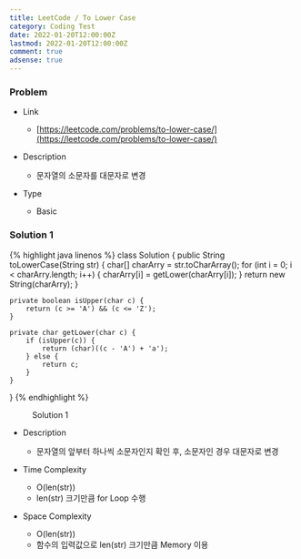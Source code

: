 ```yaml
---
title: LeetCode / To Lower Case
category: Coding Test
date: 2022-01-20T12:00:00Z
lastmod: 2022-01-20T12:00:00Z
comment: true
adsense: true
---
```


### Problem

* Link
  * [https://leetcode.com/problems/to-lower-case/](https://leetcode.com/problems/to-lower-case/)

* Description
  * 문자열의 소문자를 대문자로 변경

* Type
  * Basic

### Solution 1

{% highlight java linenos %}
class Solution {
    public String toLowerCase(String str) {
        char[] charArry = str.toCharArray();
        for (int i = 0; i < charArry.length; i++) {
            charArry[i] = getLower(charArry[i]);
        }
        return new String(charArry);
    }
    
    private boolean isUpper(char c) {
        return (c >= 'A') && (c <= 'Z');
    }
    
    private char getLower(char c) {
        if (isUpper(c)) {
            return (char)((c - 'A') + 'a');
        } else {
            return c;
        }
    }
}
{% endhighlight %}
<figure>
<figcaption class="caption">Solution 1</figcaption>
</figure>

* Description
  * 문자열의 앞부터 하나씩 소문자인지 확인 후, 소문자인 경우 대문자로 변경

* Time Complexity 
  * O(len(str))
  * len(str) 크기만큼 for Loop 수행

* Space Complexity 
  * O(len(str))
  * 함수의 입력값으로 len(str) 크기만큼 Memory 이용
